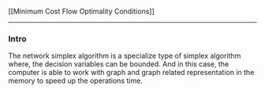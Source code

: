 [[Minimum Cost Flow Optimality Conditions]]

---
### **Intro**

The network simplex algorithm is a specialize type of simplex algorithm where, the decision variables can be bounded. And in this case, the computer is able to work with graph and graph related representation in the memory to speed up the operations time.



